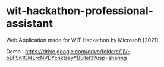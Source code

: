 # wit-hackathon-professional-assistant
 Web Application made for WIT Hackathon by Microsoft [2021]
 
 Demo : https://drive.google.com/drive/folders/1jV-oEFSn1GMLrcNVDYcnktseyYBB1el3?usp=sharing
